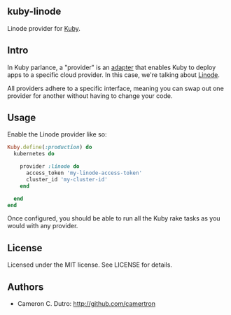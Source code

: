 ## kuby-linode

Linode provider for [Kuby](https://github.com/getkuby/kuby-core).

## Intro

In Kuby parlance, a "provider" is an [adapter](https://en.wikipedia.org/wiki/Adapter_pattern) that enables Kuby to deploy apps to a specific cloud provider. In this case, we're talking about [Linode](https://www.linode.com/).

All providers adhere to a specific interface, meaning you can swap out one provider for another without having to change your code.

## Usage

Enable the Linode provider like so:

```ruby
Kuby.define(:production) do
  kubernetes do

    provider :linode do
      access_token 'my-linode-access-token'
      cluster_id 'my-cluster-id'
    end

  end
end
```

Once configured, you should be able to run all the Kuby rake tasks as you would with any provider.

## License

Licensed under the MIT license. See LICENSE for details.

## Authors

* Cameron C. Dutro: http://github.com/camertron
